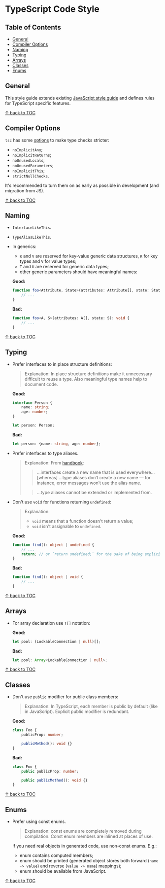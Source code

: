 TypeScript Code Style
=====================

## Table of Contents

<!-- START doctoc generated TOC please keep comment here to allow auto update -->
<!-- DON'T EDIT THIS SECTION, INSTEAD RE-RUN doctoc TO UPDATE -->


- [General](#general)
- [Compiler Options](#compiler-options)
- [Naming](#naming)
- [Typing](#typing)
- [Arrays](#arrays)
- [Classes](#classes)
- [Enums](#enums)

<!-- END doctoc generated TOC please keep comment here to allow auto update -->

## General

This style guide extends existing [JavaScript style guide](javascript.md) and
defines rules for TypeScript specific features.

[&#8593; back to TOC](#table-of-contents)

## Compiler Options

`tsc` has some [options](http://www.typescriptlang.org/docs/handbook/compiler-options.html)
to make type checks stricter:

* `noImplicitAny`;
* `noImplicitReturns`;
* `noUnusedLocals`;
* `noUnusedParameters`;
* `noImplicitThis`;
* `strictNullChecks`.

It's recommended to turn them on as early as possible in development (and migration
from JS).

[&#8593; back to TOC](#table-of-contents)

## Naming

* `InterfaceLikeThis`.
* `TypeAliasLikeThis`.
* In generics:
  * `K` and `V` are reserved for key-value generic data structures, `K` for key
    types and `V` for value types;
  * `T` and `U` are reserved for generic data types;
  * other generic parameters should have meaningful names:

  **Good:**

  ```ts
  function foo<Attribute, State>(attributes: Attribute[], state: State): void {
      // ...
  }
  ```

  **Bad:**

  ```ts
  function foo<A, S>(attributes: A[], state: S): void {
      // ...
  }
  ```

[&#8593; back to TOC](#table-of-contents)

## Typing

* Prefer interfaces to in place structure definitions:

  > Explanation:
  > In place structure definitions make it unnecessary difficult to reuse a type.
  > Also meaningful type names help to document code.

  **Good:**

  ```ts
  interface Person {
      name: string;
      age: number;
  }

  let person: Person;
  ```

  **Bad:**

  ```ts
  let person: {name: string, age: number};
  ```

* Prefer interfaces to type aliases.

  > Explanation:
  > From [handbook](http://www.typescriptlang.org/docs/handbook/advanced-types.html):
  > > ...interfaces create a new name that is used everywhere... [whereas]
  > > ...type aliases don’t create a new name — for instance, error messages
  > > won’t use the alias name.
  >
  > > ...type aliases cannot be extended or implemented from.

* Don't use `void` for functions returning `undefined`:

  > Explanation:
  > * `void` means that a function doesn't return a value;
  > * `void` isn't assignable to `undefined`.

  **Good:**

  ```ts
  function find(): object | undefined {
      // ...
      return; // or `return undefined;` for the sake of being explicit.
  }
  ```

  **Bad:**

  ```ts
  function find(): object | void {
      // ...
  }
  ```

[&#8593; back to TOC](#table-of-contents)

## Arrays

* For array declaration use `T[]` notation:

  **Good:**

  ```ts
  let pool: (LockableConnection | null)[];
  ```

  **Bad:**

  ```ts
  let pool: Array<LockableConnection | null>;
  ```

[&#8593; back to TOC](#table-of-contents)

## Classes

* Don't use `public` modifier for public class members:

  > Explanation: In TypeScript, each member is public by default (like in JavaScript). Explicit
  > public modifier is redundant.

  **Good:**

  ```ts
  class Foo {
      publicProp: number;

      publicMethod(): void {}
  }
  ```

  **Bad:**

  ```ts
  class Foo {
      public publicProp: number;

      public publicMethod(): void {}
  }
  ```

[&#8593; back to TOC](#table-of-contents)

## Enums

* Prefer using const enums.

  > Explanation: const enums are completely removed during compilation. Const enum members are
  > inlined at places of use.

  If you need real objects in generated code, use non-const enums. E.g.:

  * enum contains computed members;
  * enum should be printed (generated object stores both forward (`name -> value`) and reverse
    (`value -> name`) mappings);
  * enum should be available from JavaScript.

[&#8593; back to TOC](#table-of-contents)
